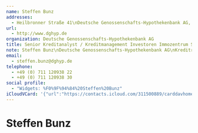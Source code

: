```yaml
---
name: Steffen Bunz
addresses:
  - Heilbronner Straße 41\nDeutsche Genossenschafts-Hypothekenbank AG, Stuttgart, 70191, Deutschland
url:
  - http://www.dghyp.de
organization: Deutsche Genossenschafts-Hypothekenbank AG
title: Senior Kreditanalyst / Kreditmanagement Investoren Immozentrum Stuttgart
note: Steffen Bunz\nDeutsche Genossenschafts-Hypothekenbank AG\nKreditrisikomanagement\nSenior Kreditanalyst\nImmobilienzentrum Stuttgart\nHeilbronnerStr. 41\, 70191 Stuttgart\nTelefon +49 (0)711 12 09 38 - 22\nFax +49 (0)71112 09 38 - 30\nE-Mail  HYPERLINK \"mailto:Steffen.Bunz@dghyp.de\" Steffen.Bunz@dghyp.de
email:
  - steffen.bunz@dghyp.de
telephone:
  - +49 (0) 711 120938 22
  - +49 (0) 711 120938 30
social profile:
  - "Widgets: %F0%9F%94%84%20Steffen%20Bunz"
iCloudVCard: '{"url":"https://contacts.icloud.com/311500889/carddavhome/card/NTFjYzYwNDAtMzM3My00NWYxLWFkZDAtZGI5YzlhNDNjODk2.vcf","etag":"\"kmfhcz76\"","data":"BEGIN:VCARD\r\nVERSION:3.0\r\nFN:\r\nN:Bunz;Steffen;;;\r\nUID:51cc6040-3373-45f1-add0-db9c9a43c896\r\nADR:;;Heilbronner Straße 41\\nDeutsche Genossenschafts-Hypothekenbank AG;Stu\r\n ttgart;;70191;Deutschland;\r\nitem2.X-ABLABEL:Home Page\r\nPRODID:-//Apple Inc.//iOS 10.3.3//EN\r\nREV:2025-04-03T22:13:18Z\r\nURL:http://www.dghyp.de\r\nORG:Deutsche Genossenschafts-Hypothekenbank AG;\r\nTITLE:Senior Kreditanalyst / Kreditmanagement Investoren Immozentrum Stuttg\r\n art\r\nNOTE:Steffen Bunz\\nDeutsche Genossenschafts-Hypothekenbank AG\\nKreditrisiko\r\n management\\nSenior Kreditanalyst\\nImmobilienzentrum Stuttgart\\nHeilbronnerS\r\n tr. 41\\, 70191 Stuttgart\\nTelefon +49 (0)711 12 09 38 - 22\\nFax +49 (0)7111\r\n 2 09 38 - 30\\nE-Mail  HYPERLINK \\\"mailto:Steffen.Bunz@dghyp.de\\\" Steffen.Bu\r\n nz@dghyp.de\r\nEMAIL:steffen.bunz@dghyp.de\r\nTEL:+49 (0) 711 120938 22\r\nTEL:+49 (0) 711 120938 30\r\nX-SOCIALPROFILE;type=widgets:x-apple:%F0%9F%94%84%20Steffen%20Bunz\r\nEND:VCARD"}'
---
```

# Steffen Bunz
